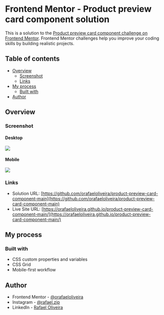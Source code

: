 
# Frontend Mentor - Product preview card component solution

This is a solution to the [Product preview card component challenge on Frontend Mentor](https://www.frontendmentor.io/challenges/product-preview-card-component-GO7UmttRfa). Frontend Mentor challenges help you improve your coding skills by building realistic projects. 

## Table of contents

- [Overview](#overview)
  - [Screenshot](#screenshot)
  - [Links](#links)
- [My process](#my-process)
  - [Built with](#built-with)
- [Author](#author)
## Overview

### Screenshot
#### Desktop
![](https://i.imgur.com/S84vtwr.png)
#### Mobile
![](https://i.imgur.com/C0ThyDI.png)

### Links

- Solution URL: [https://github.com/orafaeloliveira/product-preview-card-component-main](https://github.com/orafaeloliveira/product-preview-card-component-main)
- Live Site URL: [https://orafaeloliveira.github.io/product-preview-card-component-main/](https://orafaeloliveira.github.io/product-preview-card-component-main/)

## My process

### Built with

- CSS custom properties and variables
- CSS Grid
- Mobile-first workflow

## Author

- Frontend Mentor - [@orafaeloliveira](https://www.frontendmentor.io/profile/orafaeloliveira)
- Instagram - [@rafael.zip](https://www.instagram.com/rafael.zip)
- LinkedIn - [Rafael Oliveira](https://www.linkedin.com/in/rafaeloliveira-ds/)